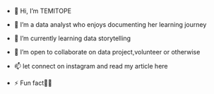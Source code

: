 - 👋 Hi, I’m TEMITOPE 
- 👀 I’m a data analyst who enjoys documenting her learning journey
- 🌱 I’m currently learning data storytelling
- 💞️ I’m open to collaborate on data project,volunteer or otherwise
- 📫 let connect on instagram and read my article here

- ⚡ Fun fact🏃‍♀️

<!---
Empresstee/Empresstee is a ✨ special ✨ repository because its `README.md` (this file) appears on your GitHub profile.
You can click the Preview link to take a look at your changes.
--->
